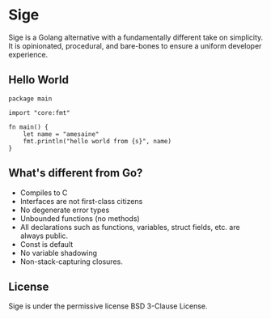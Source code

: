 # Sige

Sige is a Golang alternative with a fundamentally different take on simplicity. It is opinionated,
procedural, and bare-bones to ensure a uniform developer experience.

## Hello World

```
package main

import "core:fmt"

fn main() {
    let name = "amesaine"
    fmt.println("hello world from {s}", name)
}
```

## What's different from Go?

- Compiles to C
- Interfaces are not first-class citizens
- No degenerate error types
- Unbounded functions (no methods)
- All declarations such as functions, variables, struct fields, etc. are always public.
- Const is default
- No variable shadowing
- Non-stack-capturing closures.

## License

Sige is under the permissive license BSD 3-Clause License.
